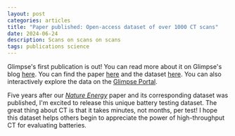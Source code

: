 ```yaml
---
layout: post
categories: articles
title: "Paper published: Open-access dataset of over 1000 CT scans"
date: 2024-06-24
description: Scans on scans on scans
tags: publications science
---
```


Glimpse's first publication is out! You can read more about it on Glimpse's blog [here](https://glimp.se/blog/demo-dataset-publication). 
You can find the paper [here](https://doi.org/10.1016/j.dib.2024.110614) and the dataset [here](https://doi.org/10.25452/figshare.plus.25330501).
You can also interactively explore the data on the [Glimpse Portal](https://app.glimp.se).

Five years after our [*Nature Energy*](https://doi.org/10.1038/s41560-019-0356-8) paper and its corresponding dataset was published,
I'm excited to release this unique battery testing dataset. The great thing about CT is that it takes minutes, not months, per test!
I hope this dataset helps others begin to appreciate the power of high-throughput CT for evaluating batteries.

